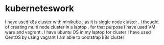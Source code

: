 # kuberneteswork

I have used k8s cluster with minikube , as it is single node cluster ,
I thought of creating multi node cluster in a laptop .
for that purpose I have used VM ware and vagrant .
I have ubuntu OS in my laptop for cluster I have used CentOS
by using vagrant I am able to bootstrap k8s cluster
